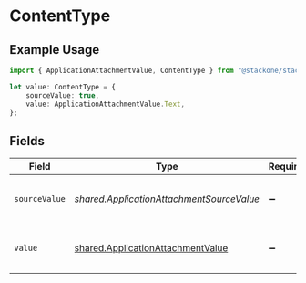 # ContentType

## Example Usage

```typescript
import { ApplicationAttachmentValue, ContentType } from "@stackone/stackone-client-ts/sdk/models/shared";

let value: ContentType = {
    sourceValue: true,
    value: ApplicationAttachmentValue.Text,
};
```

## Fields

| Field                                                                                         | Type                                                                                          | Required                                                                                      | Description                                                                                   | Example                                                                                       |
| --------------------------------------------------------------------------------------------- | --------------------------------------------------------------------------------------------- | --------------------------------------------------------------------------------------------- | --------------------------------------------------------------------------------------------- | --------------------------------------------------------------------------------------------- |
| `sourceValue`                                                                                 | *shared.ApplicationAttachmentSourceValue*                                                     | :heavy_minus_sign:                                                                            | The source value of the content type.                                                         | Text                                                                                          |
| `value`                                                                                       | [shared.ApplicationAttachmentValue](../../../sdk/models/shared/applicationattachmentvalue.md) | :heavy_minus_sign:                                                                            | The content type of the attachment.                                                           | text                                                                                          |